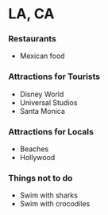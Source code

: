 # LA, CA

### Restaurants
- Mexican food

### Attractions for Tourists
- Disney World
- Universal Studios
- Santa Monica

### Attractions for Locals
- Beaches
- Hollywood

### Things not to do
- Swim with sharks
- Swim with crocodiles

